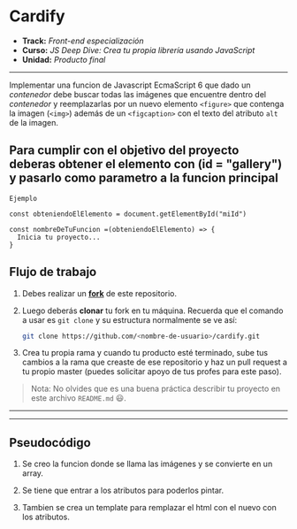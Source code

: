 # Cardify

* **Track:** _Front-end especialización_
* **Curso:** _JS Deep Dive: Crea tu propia librería usando JavaScript_
* **Unidad:** _Producto final_

***

Implementar una funcion de Javascript EcmaScript 6 que dado un _contenedor_ debe buscar todas las imágenes que encuentre dentro del _contenedor_ y reemplazarlas por un nuevo elemento `<figure>` que contenga la imagen (`<img>`) además de un `<figcaption>`
con el texto del atributo `alt` de la imagen.

## Para cumplir con el objetivo del proyecto deberas obtener el elemento con (id = "gallery") y pasarlo como parametro a la funcion principal

```
Ejemplo

const obteniendoElElemento = document.getElementById("miId")

const nombreDeTuFuncion =(obteniendoElElemento) => {
  Inicia tu proyecto...
}
```

## Flujo de trabajo

1. Debes realizar un [**fork**](https://github.com/Jonhks/cardify.git)
   de este repositorio.

2. Luego deberás **clonar** tu fork en tu máquina. Recuerda que el comando a usar
   es `git clone` y su estructura normalmente se ve así:

   ```bash
   git clone https://github.com/<nombre-de-usuario>/cardify.git
   ```

3. Crea tu propia rama y cuando tu producto esté terminado, sube tus cambios a la rama que creaste de ese repositorio y haz un pull request a tu propio master
   (puedes solicitar apoyo de tus profes para este paso).

> Nota: No olvides que es una buena práctica describir tu proyecto en este
> archivo `README.md` :smiley:.

***

***

## Pseudocódigo

1. Se creo la funcion donde se llama las imágenes y se convierte en un array.

2. Se tiene que entrar a los atributos para poderlos pintar.

3. Tambien se crea un template para remplazar el html con el nuevo con los atributos.
